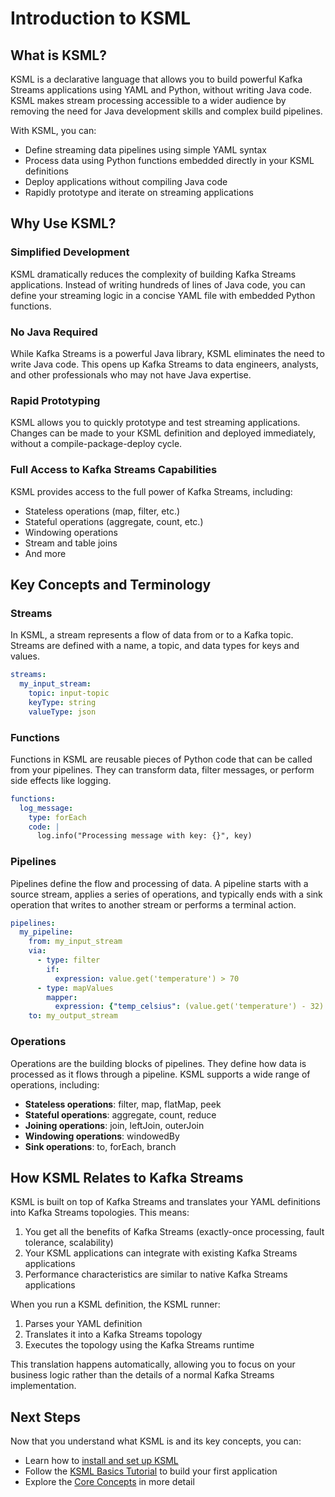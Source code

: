 # Introduction to KSML

## What is KSML?

KSML is a declarative language that allows you to build powerful Kafka Streams applications using YAML and Python, without writing Java code. KSML makes stream processing accessible to a wider audience by removing the need for Java development skills and complex build pipelines.

With KSML, you can:
- Define streaming data pipelines using simple YAML syntax
- Process data using Python functions embedded directly in your KSML definitions
- Deploy applications without compiling Java code
- Rapidly prototype and iterate on streaming applications

## Why Use KSML?

### Simplified Development
KSML dramatically reduces the complexity of building Kafka Streams applications. Instead of writing hundreds of lines of Java code, you can define your streaming logic in a concise YAML file with embedded Python functions.

### No Java Required
While Kafka Streams is a powerful Java library, KSML eliminates the need to write Java code. This opens up Kafka Streams to data engineers, analysts, and other professionals who may not have Java expertise.

### Rapid Prototyping
KSML allows you to quickly prototype and test streaming applications. Changes can be made to your KSML definition and deployed immediately, without a compile-package-deploy cycle.

### Full Access to Kafka Streams Capabilities
KSML provides access to the full power of Kafka Streams, including:
- Stateless operations (map, filter, etc.)
- Stateful operations (aggregate, count, etc.)
- Windowing operations
- Stream and table joins
- And more

## Key Concepts and Terminology

### Streams
In KSML, a stream represents a flow of data from or to a Kafka topic. Streams are defined with a name, a topic, and data types for keys and values.

```yaml
streams:
  my_input_stream:
    topic: input-topic
    keyType: string
    valueType: json
```

### Functions
Functions in KSML are reusable pieces of Python code that can be called from your pipelines. They can transform data, filter messages, or perform side effects like logging.

```yaml
functions:
  log_message:
    type: forEach
    code: |
      log.info("Processing message with key: {}", key)
```

### Pipelines
Pipelines define the flow and processing of data. A pipeline starts with a source stream, applies a series of operations, and typically ends with a sink operation that writes to another stream or performs a terminal action.

```yaml
pipelines:
  my_pipeline:
    from: my_input_stream
    via:
      - type: filter
        if:
          expression: value.get('temperature') > 70
      - type: mapValues
        mapper:
          expression: {"temp_celsius": (value.get('temperature') - 32) * 5/9}
    to: my_output_stream
```

### Operations
Operations are the building blocks of pipelines. They define how data is processed as it flows through a pipeline. KSML supports a wide range of operations, including:

- **Stateless operations**: filter, map, flatMap, peek
- **Stateful operations**: aggregate, count, reduce
- **Joining operations**: join, leftJoin, outerJoin
- **Windowing operations**: windowedBy
- **Sink operations**: to, forEach, branch

## How KSML Relates to Kafka Streams

KSML is built on top of Kafka Streams and translates your YAML definitions into Kafka Streams topologies. This means:

1. You get all the benefits of Kafka Streams (exactly-once processing, fault tolerance, scalability)
2. Your KSML applications can integrate with existing Kafka Streams applications
3. Performance characteristics are similar to native Kafka Streams applications

When you run a KSML definition, the KSML runner:
1. Parses your YAML definition
2. Translates it into a Kafka Streams topology
3. Executes the topology using the Kafka Streams runtime

This translation happens automatically, allowing you to focus on your business logic rather than the details of a normal Kafka Streams implementation.

## Next Steps

Now that you understand what KSML is and its key concepts, you can:

- Learn how to [install and set up KSML](installation.md)
- Follow the [KSML Basics Tutorial](basics-tutorial.md) to build your first application
- Explore the [Core Concepts](../core-concepts/streams-and-data-types.md) in more detail
